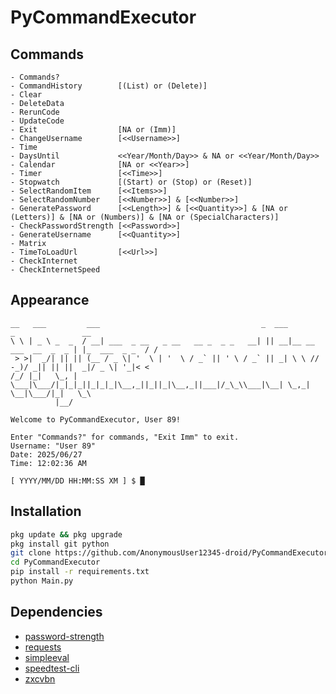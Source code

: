 # PyCommandExecutor

## Commands

```plain
- Commands?
- CommandHistory        [(List) or (Delete)]
- Clear
- DeleteData
- RerunCode
- UpdateCode
- Exit                  [NA or (Imm)]
- ChangeUsername        [<<Username>>]
- Time
- DaysUntil             <<Year/Month/Day>> & NA or <<Year/Month/Day>>
- Calendar              [NA or <<Year>>]
- Timer                 [<<Time>>]
- Stopwatch             [(Start) or (Stop) or (Reset)]
- SelectRandomItem      [<<Items>>]
- SelectRandomNumber    [<<Number>>] & [<<Number>>]
- GeneratePassword      [<<Length>>] & [<<Quantity>>] & [NA or (Letters)] & [NA or (Numbers)] & [NA or (SpecialCharacters)]
- CheckPasswordStrength [<<Password>>]
- GenerateUsername      [<<Quantity>>]
- Matrix
- TimeToLoadUrl         [<<Url>>]
- CheckInternet
- CheckInternetSpeed
```

## Appearance

```plain
__   ___         ___                                    _  ___                      _               __
\ \ | _ \ _  _  / __| ___  _ __   _ __   __ _  _ _   __| || __|__ __ ___  __  _  _ | |_  ___  _ _  / /
 > >|  _/| || || (__ / _ \| '  \ | '  \ / _` || ' \ / _` || _| \ \ // -_)/ _|| || ||  _|/ _ \| '_|< <
/_/ |_|   \_, | \___|\___/|_|_|_||_|_|_|\__,_||_||_|\__,_||___|/_\_\\___|\__| \_,_| \__|\___/|_|   \_\
          |__/

Welcome to PyCommandExecutor, User 89!

Enter "Commands?" for commands, "Exit Imm" to exit.
Username: "User 89"
Date: 2025/06/27
Time: 12:02:36 AM

[ YYYY/MM/DD HH:MM:SS XM ] $ █
```

## Installation

```bash
pkg update && pkg upgrade
pkg install git python
git clone https://github.com/AnonymousUser12345-droid/PyCommandExecutor
cd PyCommandExecutor
pip install -r requirements.txt
python Main.py
```

## Dependencies

- [password-strength](https://pypi.org/project/password-strength/)
- [requests](https://pypi.org/project/requests/)
- [simpleeval](https://pypi.org/project/simpleeval/)
- [speedtest-cli](https://pypi.org/project/speedtest-cli/)
- [zxcvbn](https://pypi.org/project/zxcvbn/)
